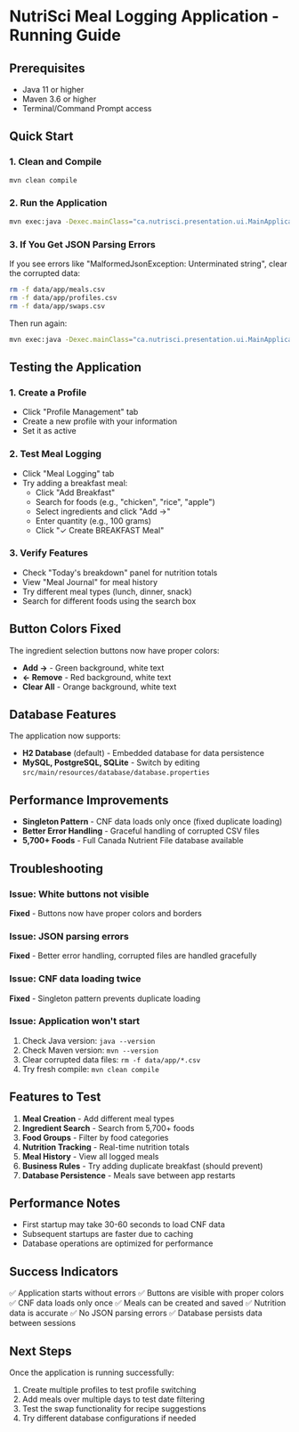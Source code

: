 # NutriSci Meal Logging Application - Running Guide

## Prerequisites

- Java 11 or higher
- Maven 3.6 or higher
- Terminal/Command Prompt access

## Quick Start

### 1. Clean and Compile
```bash
mvn clean compile
```

### 2. Run the Application
```bash
mvn exec:java -Dexec.mainClass="ca.nutrisci.presentation.ui.MainApplication" -q
```

### 3. If You Get JSON Parsing Errors
If you see errors like "MalformedJsonException: Unterminated string", clear the corrupted data:
```bash
rm -f data/app/meals.csv
rm -f data/app/profiles.csv
rm -f data/app/swaps.csv
```

Then run again:
```bash
mvn exec:java -Dexec.mainClass="ca.nutrisci.presentation.ui.MainApplication" -q
```

## Testing the Application

### 1. Create a Profile
- Click "Profile Management" tab
- Create a new profile with your information
- Set it as active

### 2. Test Meal Logging
- Click "Meal Logging" tab
- Try adding a breakfast meal:
  - Click "Add Breakfast"
  - Search for foods (e.g., "chicken", "rice", "apple")
  - Select ingredients and click "Add →"
  - Enter quantity (e.g., 100 grams)
  - Click "✓ Create BREAKFAST Meal"

### 3. Verify Features
- Check "Today's breakdown" panel for nutrition totals
- View "Meal Journal" for meal history
- Try different meal types (lunch, dinner, snack)
- Search for different foods using the search box

## Button Colors Fixed

The ingredient selection buttons now have proper colors:
- **Add →** - Green background, white text
- **← Remove** - Red background, white text  
- **Clear All** - Orange background, white text

## Database Features

The application now supports:
- **H2 Database** (default) - Embedded database for data persistence
- **MySQL, PostgreSQL, SQLite** - Switch by editing `src/main/resources/database/database.properties`

## Performance Improvements

- **Singleton Pattern** - CNF data loads only once (fixed duplicate loading)
- **Better Error Handling** - Graceful handling of corrupted CSV files
- **5,700+ Foods** - Full Canada Nutrient File database available

## Troubleshooting

### Issue: White buttons not visible
**Fixed** - Buttons now have proper colors and borders

### Issue: JSON parsing errors
**Fixed** - Better error handling, corrupted files are handled gracefully

### Issue: CNF data loading twice
**Fixed** - Singleton pattern prevents duplicate loading

### Issue: Application won't start
1. Check Java version: `java --version`
2. Check Maven version: `mvn --version`
3. Clear corrupted data files: `rm -f data/app/*.csv`
4. Try fresh compile: `mvn clean compile`

## Features to Test

1. **Meal Creation** - Add different meal types
2. **Ingredient Search** - Search from 5,700+ foods
3. **Food Groups** - Filter by food categories
4. **Nutrition Tracking** - Real-time nutrition totals
5. **Meal History** - View all logged meals
6. **Business Rules** - Try adding duplicate breakfast (should prevent)
7. **Database Persistence** - Meals save between app restarts

## Performance Notes

- First startup may take 30-60 seconds to load CNF data
- Subsequent startups are faster due to caching
- Database operations are optimized for performance

## Success Indicators

✅ Application starts without errors
✅ Buttons are visible with proper colors
✅ CNF data loads only once
✅ Meals can be created and saved
✅ Nutrition data is accurate
✅ No JSON parsing errors
✅ Database persists data between sessions

## Next Steps

Once the application is running successfully:
1. Create multiple profiles to test profile switching
2. Add meals over multiple days to test date filtering
3. Test the swap functionality for recipe suggestions
4. Try different database configurations if needed 